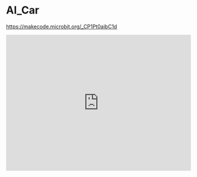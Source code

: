 # AI_Car

https://makecode.microbit.org/_CP1Pt0aibC1d


<div style="position:relative;height:calc(300px + 5em);width:100%;overflow:hidden;"><iframe style="position:absolute;top:0;left:0;width:100%;height:100%;" src="https://makecode.microbit.org/---codeembed#pub:_CP1Pt0aibC1d" allowfullscreen="allowfullscreen" frameborder="0" sandbox="allow-scripts allow-same-origin"></iframe></div>
